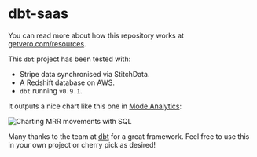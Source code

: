 # dbt-saas

You can read more about how this repository works at [getvero.com/resources]().

This `dbt` project has been tested with:

- Stripe data synchronised via StitchData.
- A Redshift database on AWS.
- `dbt` running `v0.9.1`.

It outputs a nice chart like this one in [Mode Analytics]():

![Charting MRR movements with SQL](https://dha4w82d62smt.cloudfront.net/items/2C3x2J321G3B1X2M3H33/charting-mrr-movements-sql-dbt-redshift.png?X-CloudApp-Visitor-Id=385188)

Many thanks to the team at [dbt](http://getdbt.com) for a great framework. Feel free to use this in your own project or cherry pick as desired!